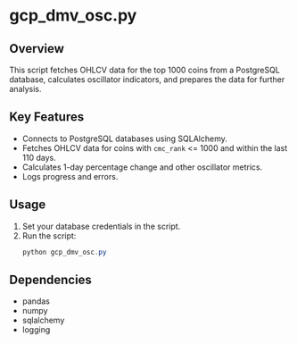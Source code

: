 # gcp_dmv_osc.py

## Overview
This script fetches OHLCV data for the top 1000 coins from a PostgreSQL database, calculates oscillator indicators, and prepares the data for further analysis.

## Key Features
- Connects to PostgreSQL databases using SQLAlchemy.
- Fetches OHLCV data for coins with `cmc_rank` <= 1000 and within the last 110 days.
- Calculates 1-day percentage change and other oscillator metrics.
- Logs progress and errors.

## Usage
1. Set your database credentials in the script.
2. Run the script:
   ```powershell
   python gcp_dmv_osc.py
   ```

## Dependencies
- pandas
- numpy
- sqlalchemy
- logging
